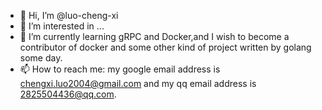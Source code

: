 - 👋 Hi, I’m @luo-cheng-xi
- 👀 I’m interested in ...
- 🌱 I’m currently learning gRPC and Docker,and I wish to become a contributor of docker and some other kind of project written by golang some day.
- 📫 How to reach me: my google email address is chengxi.luo2004@gmail.com and my qq email address is 2825504436@qq.com.

<!---
luo-cheng-xi/luo-cheng-xi is a ✨ special ✨ repository because its `README.md` (this file) appears on your GitHub profile.
You can click the Preview link to take a look at your changes.
--->
